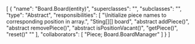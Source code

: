 [
  {
    "name": "Board.Board(entity)",
    "superclasses": "",
    "subclasses": "",
    "type": "Abstract",
    "responsibilities": [
      "\\Initialize piece names to corresponding position in array.",
      "Sting[][] board",
      "abstract addPiece()",
      "abstract removePiece()",
      "abstract isPositionVacant()",
      "getPiece()",
      "reset()"
      ""
    ],
    "collaborators": [
      "Piece; Board.BoardManager"
    ]
  }
]